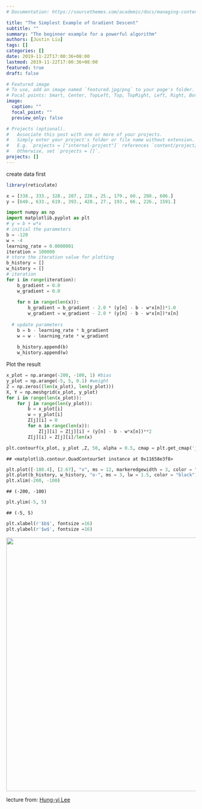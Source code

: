 ```yaml
---
# Documentation: https://sourcethemes.com/academic/docs/managing-content/

title: "The Simplest Example of Gradient Descent"
subtitle: ""
summary: "The beginner example for a powerful algorithm"
authors: [Justin Liu]
tags: []
categories: []
date: 2019-11-22T17:00:36+08:00
lastmod: 2019-11-22T17:00:36+08:00
featured: true
draft: false

# Featured image
# To use, add an image named `featured.jpg/png` to your page's folder.
# Focal points: Smart, Center, TopLeft, Top, TopRight, Left, Right, BottomLeft, Bottom, BottomRight.
image:
  caption: ""
  focal_point: ""
  preview_only: false

# Projects (optional).
#   Associate this post with one or more of your projects.
#   Simply enter your project's folder or file name without extension.
#   E.g. `projects = ["internal-project"]` references `content/project/deep-learning/index.md`.
#   Otherwise, set `projects = []`.
projects: []
---
```



create data first

```r
library(reticulate)
```


```python
x = [338., 333., 328., 207., 226., 25., 179., 60., 208., 606.]
y = [640., 633., 619., 393., 428., 27., 193., 66., 226., 1591.]
```


```python
import numpy as np
import matplotlib.pyplot as plt
# y = b + w*x
# initial the parameters
b = -120
w = -4
learning_rate = 0.0000001
iteration = 100000
# store the iteration value for plotting
b_history = []
w_history = []
# iteration
for i in range(iteration):
    b_gradient = 0.0
    w_gradient = 0.0
  
    for n in range(len(x)):
        b_gradient = b_gradient - 2.0 * (y[n] - b - w*x[n])*1.0
        w_gradient = w_gradient - 2.0 * (y[n] - b - w*x[n])*x[n]
  
  # update parameters
    b = b - learning_rate * b_gradient
    w = w - learning_rate * w_gradient
  
    b_history.append(b)
    w_history.append(w)
```

Plot the result


```python
x_plot = np.arange(-200, -100, 1) #bias
y_plot = np.arange(-5, 5, 0.1) #weight
Z = np.zeros((len(x_plot), len(y_plot)))
X, Y = np.meshgrid(x_plot, y_plot)
for i in range(len(x_plot)):
    for j in range(len(y_plot)):
        b = x_plot[i]
        w = y_plot[i]
        Z[j][i] = 0
        for n in range(len(x)):
            Z[j][i] = Z[j][i] + (y[n] - b - w*x[n])**2
        Z[j][i] = Z[j][i]/len(x)
```


```python
plt.contourf(x_plot, y_plot ,Z, 50, alpha = 0.5, cmap = plt.get_cmap('jet'))
```

```
## <matplotlib.contour.QuadContourSet instance at 0x11658e3f8>
```

```python
plt.plot([-188.4], [2.67], "x", ms = 12, markeredgewidth = 3, color = "orange")
plt.plot(b_history, w_history, "o-", ms = 3, lw = 1.5, color = "black")
plt.xlim(-200, -100)
```

```
## (-200, -100)
```

```python
plt.ylim(-5, 5)
```

```
## (-5, 5)
```

```python
plt.xlabel(r'$b$', fontsize =16)
plt.ylabel(r'$w$', fontsize =16)
```

<img src="/en/post/gradient-descent/2019-11-22-the-simplest-example-of-gradient-descent_files/figure-html/unnamed-chunk-5-1.png" width="672" />

lecture from: [Hung-yi Lee](http://speech.ee.ntu.edu.tw/~tlkagk/talk.html)
